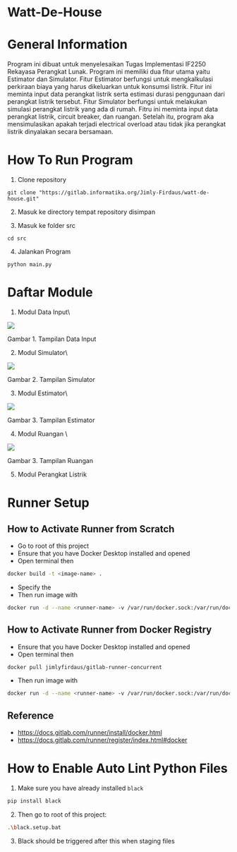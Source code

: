 # Watt-De-House

# General Information
Program ini dibuat untuk menyelesaikan Tugas Implementasi IF2250 Rekayasa Perangkat Lunak. Program ini memiliki dua fitur utama yaitu Estimator dan Simulator. Fitur Estimator berfungsi untuk mengkalkulasi perkiraan biaya yang harus dikeluarkan untuk konsumsi listrik. Fitur ini meminta input data perangkat listrik serta estimasi durasi penggunaan dari perangkat listrik tersebut. Fitur Simulator berfungsi untuk melakukan simulasi perangkat listrik yang ada di rumah. Fitru ini meminta input data perangkat listrik, circuit breaker, dan ruangan. Setelah itu, program aka mensimulasikan apakah terjadi electrical overload atau tidak jika perangkat listrik dinyalakan secara bersamaan. 

# How To Run Program
1. Clone repository
```
git clone "https://gitlab.informatika.org/Jimly-Firdaus/watt-de-house.git"
```
2. Masuk ke directory tempat repository disimpan

3. Masuk ke folder src
```
cd src
```
4. Jalankan Program
```
python main.py
```

# Daftar Module
1. Modul Data Input\
<img src="../DataInput.png">
    <p>Gambar 1. Tampilan Data Input</p>

2. Modul Simulator\
<img src= "../Simulator.png">
    <p>Gambar 2. Tampilan Simulator</p>

3. Modul Estimator\
<img src = "../Estimator.png">
    <p>Gambar 3. Tampilan Estimator</p>

4. Modul Ruangan \
<img src = "../Ruangan.png">
    <p>Gambar 3. Tampilan Ruangan</p>

5. Modul Perangkat Listrik

# Runner Setup
## How to Activate Runner from Scratch
* Go to root of this project
* Ensure that you have Docker Desktop installed and opened
* Open terminal then 
```bash
docker build -t <image-name> .
```
* Specify the <image-name>
* Then run image with
```bash
docker run -d --name <runner-name> -v /var/run/docker.sock:/var/run/docker.sock <image-name>:<version>
```

## How to Activate Runner from Docker Registry
* Ensure that you have Docker Desktop installed and opened
* Open terminal then
```bash
docker pull jimlyfirdaus/gitlab-runner-concurrent
```
* Then run image with
```bash
docker run -d --name <runner-name> -v /var/run/docker.sock:/var/run/docker.sock <image-name>:<version>
```

## Reference
* https://docs.gitlab.com/runner/install/docker.html
* https://docs.gitlab.com/runner/register/index.html#docker

# How to Enable Auto Lint Python Files
1. Make sure you have already installed `black`
```bash
pip install black
``` 
2. Then go to root of this project:
```bash
.\black.setup.bat
```
3. Black should be triggered after this when staging files

